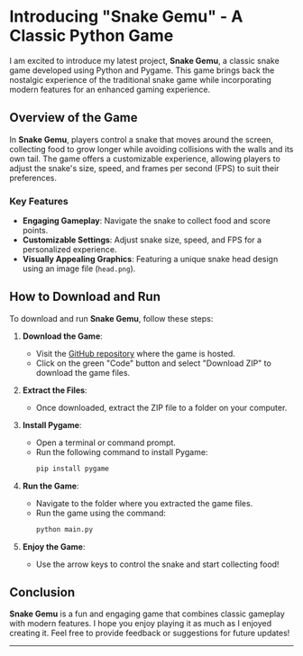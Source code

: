 # Introducing "Snake Gemu" - A Classic Python Game

I am excited to introduce my latest project, **Snake Gemu**, a classic snake game developed using Python and Pygame. This game brings back the nostalgic experience of the traditional snake game while incorporating modern features for an enhanced gaming experience.

## Overview of the Game

In **Snake Gemu**, players control a snake that moves around the screen, collecting food to grow longer while avoiding collisions with the walls and its own tail. The game offers a customizable experience, allowing players to adjust the snake's size, speed, and frames per second (FPS) to suit their preferences.

### Key Features

- **Engaging Gameplay**: Navigate the snake to collect food and score points.
- **Customizable Settings**: Adjust snake size, speed, and FPS for a personalized experience.
- **Visually Appealing Graphics**: Featuring a unique snake head design using an image file (`head.png`).

## How to Download and Run

To download and run **Snake Gemu**, follow these steps:

1. **Download the Game**:
   - Visit the [GitHub repository](https://github.com/RyuuSatoru/RanSanMoi) where the game is hosted.
   - Click on the green "Code" button and select "Download ZIP" to download the game files.

2. **Extract the Files**:
   - Once downloaded, extract the ZIP file to a folder on your computer.

3. **Install Pygame**:
   - Open a terminal or command prompt.
   - Run the following command to install Pygame:
     ```bash
     pip install pygame
     ```

4. **Run the Game**:
   - Navigate to the folder where you extracted the game files.
   - Run the game using the command:
     ```bash
     python main.py
     ```

5. **Enjoy the Game**:
   - Use the arrow keys to control the snake and start collecting food!

## Conclusion

**Snake Gemu** is a fun and engaging game that combines classic gameplay with modern features. I hope you enjoy playing it as much as I enjoyed creating it. Feel free to provide feedback or suggestions for future updates!

---
